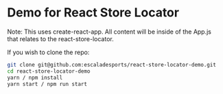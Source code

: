 # Demo for React Store Locator

Note: This uses create-react-app. All content will be inside of the App.js that relates to the react-store-locator.

If you wish to clone the repo:

```bash
git clone git@github.com:escaladesports/react-store-locator-demo.git
cd react-store-locator-demo
yarn / npm install
yarn start / npm run start
```
